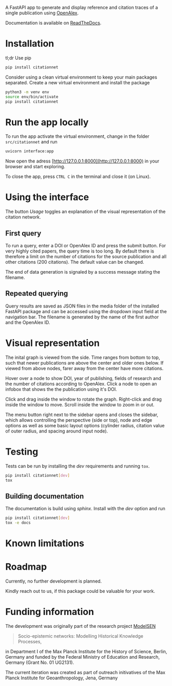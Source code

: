 A FastAPI app to generate and display reference and citation traces of a single publication
using [OpenAlex](https://openalex.org/).

Documentation is available on [ReadTheDocs](https://citationnet.readthedocs.io/).

# Installation

tl;dr Use pip

``` bash
pip install citationnet
```

Consider using a clean virtual environment to keep your main packages separated.
Create a new virtual environment and install the package

``` bash
python3 -m venv env
source env/bin/activate
pip install citationnet
```

# Run the app locally

To run the app activate the virtual environment, change in the folder `src/citationnet` and run
```bash
uvicorn interface:app
```

Now open the adress [http://127.0.0.1:8000](http://127.0.0.1:8000) in your browser and start exploring.

To close the app, press `CTRL C` in the terminal and close it (on Linux).

# Using the interface

The button _Usage_ toggles an explanation of the visual representation of the citation network.

## First query

To run a query, enter a DOI or OpenAlex ID and press the submit button. For very highly cited papers, the query time is too long. By default there is therefore a limit on the number of citations for the source publication and all other citations (200 citations). The default value can be changed.

The end of data generation is signaled by a success message stating the filename.

## Repeated querying

Query results are saved as JSON files in the media folder of the installed FastAPI package and can be accessed using the
dropdown input field at the navigation bar. The filename is generated by the name of the first author and the OpenAlex ID. 

# Visual representation

The inital graph is viewed from the side. Time ranges from bottom to top, such that newer publications are above the center and older ones below. If viewed from above nodes, farer away from the center have more citations.

Hover over a node to show DOI, year of publishing, fields of research and the number of citations according to OpenAlex. Click a node to open an infobox that shows the the publication using it's DOI.

Click and drag inside the window to rotate the graph. Right-click and drag inside the window to move. Scroll inside the window to zoom in or out.

The menu button right next to the sidebar opens and closes the sidebar, which allows controlling the perspective (side or top), node and edge options as well as some basic layout options (cylinder radius, citation value of outer radius, and spacing around input node).

# Testing

Tests can be run by installing the _dev_ requirements and running `tox`.

~~~bash
pip install citationnet[dev]
tox
~~~

## Building documentation

The documentation is build using _sphinx_. Install with the _dev_ option and run

~~~bash
pip install citationnet[dev]
tox -e docs
~~~

# Known limitations

# Roadmap

Currently, no further development is planned.

Kindly reach out to us, if this package could be valuable for your work. 

# Funding information

The development was originally part of the research project [ModelSEN](https://modelsen.gea.mpg.de)

> Socio-epistemic networks: Modelling Historical Knowledge Processes,

in Department I of the Max Planck Institute for the History of Science, Berlin, Germany
and funded by the Federal Ministry of Education and Research, Germany (Grant No. 01 UG2131).

The current iteration was created as part of outreach initivatives of the Max Planck Institute for Geoanthropology, Jena, Germany
